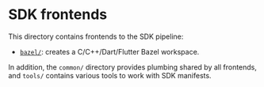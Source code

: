 SDK frontends
=============

This directory contains frontends to the SDK pipeline:
- [`bazel/`](bazel): creates a C/C++/Dart/Flutter Bazel workspace.

In addition, the `common/` directory provides plumbing shared by all frontends,
and `tools/` contains various tools to work with SDK manifests.
